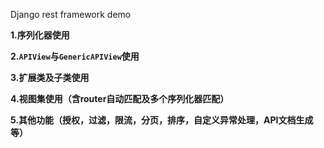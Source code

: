 Django rest framework demo

**1.序列化器使用**

**2.`APIView`与`GenericAPIView`使用**

**3.扩展类及子类使用**

**4.视图集使用（含router自动匹配及多个序列化器匹配）**

**5.其他功能（授权，过滤，限流，分页，排序，自定义异常处理，API文档生成等）**



